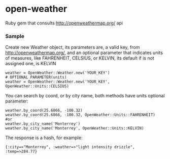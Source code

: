 # open-weather
Ruby gem that consults http://openweathermap.org/ api 



### Sample

Create new Weather object, its parameters are, a valid key, from http://openweathermap.org/, and an optional parameter that indicates units of measures, like FAHRENHEIT, CELSIUS, or KELVIN, its default if is not assigned one, is KELVIN
~~~~
weather = OpenWeather::Weather.new('YOUR_KEY')
# OPTIONAL PARAMETER(units)
weather = OpenWeather::Weather.new('YOUR_KEY',  OpenWeather::Units::CELSIUS)
~~~~


You can search by coord, or by city name, both methods have units optional parameter:
~~~~
weather.by_coord(25.6866, -100.32)
weather.by_coord(25.6866, -100.32, OpenWeather::Units::FAHRENHEIT)
#or
weather.by_city_name('Monterrey')
weather.by_city_name('Monterrey', OpenWeather::Units::KELVIN)
~~~~

The response is a hash, for example:
~~~~
{:city=>"Monterrey", :weather=>"light intensity drizzle", :temp=>284.77} 
~~~~
